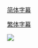 [简体字幕](https://raw.githubusercontent.com/SweetSub/SweetSub/master/Archive/Fortune%20Favors%20Lady%20Nikuko/%5BSweetSub%5D%20Fortune%20Favors%20Lady%20Nikuko.chs.ass)

[繁体字幕](https://raw.githubusercontent.com/SweetSub/SweetSub/master/Archive/Fortune%20Favors%20Lady%20Nikuko/%5BSweetSub%5D%20Fortune%20Favors%20Lady%20Nikuko.cht.ass)

![](https://p.sda1.dev/6/6bbabfe872b342d8755275da6c7beac7/nikuko.jpg)

